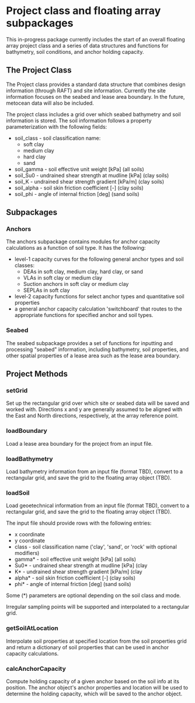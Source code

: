 # Project class and floating array subpackages

This in-progress package currently includes the start of an
overall floating array project class and a series of data
structures and functions for bathymetry, soil conditions, 
and anchor holding capacity.

## The Project Class

The Project class provides a standard data structure that combines
design information (through RAFT) and site information. 
Currently the site information focuses on the seabed and lease area
boundary. In the future, metocean data will also be included.

The project class includes a grid over which seabed bathymetry and
soil information is stored. The soil information follows a property
parameterization with the following fields:
- soil_class - soil classification name:
  - soft clay
  - medium clay
  - hard clay
  - sand
- soil_gamma - soil effective unit weight [kPa] (all soils)
- soil_Su0   - undrained shear strength at mudline [kPa] (clay soils)
- soil_K     - undrained shear strength gradient [kPa/m] (clay soils)
- soil_alpha - soil skin friction coefficient [-] (clay soils)
- soil_phi   - angle of internal friction [deg] (sand soils)

## Subpackages

### Anchors

The anchors subpackage contains modules for anchor capacity calculations
as a function of soil type. It has the following:
- level-1 capacity curves for the following general anchor types and soil classes:
  - DEAs in soft clay, medium clay, hard clay, or sand
  - VLAs in soft clay or medium clay
  - Suction anchors in soft clay or medium clay
  - SEPLAs in soft clay
- level-2 capacity functions for select anchor types and quantitative
  soil properties
- a general anchor capacity calculation 'switchboard' that routes to the
  appropriate functions for specified anchor and soil types.
  
### Seabed

The seabed subpackage provides a set of functions for inputting and 
processing "seabed" information, including bathymetry, soil properties,
and other spatial properties of a lease area such as the lease area
boundary. 

## Project Methods

### setGrid
        
Set up the rectangular grid over which site or seabed
data will be saved and worked with. Directions x and y are 
generally assumed to be aligned with the East and North 
directions, respectively, at the array reference point.
    
### loadBoundary
Load a lease area boundary for the project from an input file.
        
### loadBathymetry

Load bathymetry information from an input file (format TBD), convert to
a rectangular grid, and save the grid to the floating array object (TBD).
        
### loadSoil

Load geoetechnical information from an input file (format TBD), convert to
a rectangular grid, and save the grid to the floating array object (TBD).

The input file should provide rows with the following entries:
- x coordinate
- y coordinate
- class  - soil classification name ('clay', 'sand', or 'rock' with optional modifiers)
- gamma* - soil effective unit weight [kPa] (all soils)
- Su0*   - undrained shear strength at mudline [kPa] (clay 
- K*     - undrained shear strength gradient [kPa/m] (clay 
- alpha* - soil skin friction coefficient [-] (clay soils)
- phi*   - angle of internal friction [deg] (sand soils)

Some (*) parameters are optional depending on the soil class and mode.   

Irregular sampling points will be supported and interpolated to a 
rectangular grid.

### getSoilAtLocation

Interpolate soil properties at specified location from the soil
properties grid and return a dictionary of soil properties that
can be used in anchor capacity calculations.

### calcAnchorCapacity

Compute holding capacity of a given anchor based on the soil
info at its position. The anchor object's anchor properties and
location will be used to determine the holding capacity, which
will be saved to the anchor object.
        

